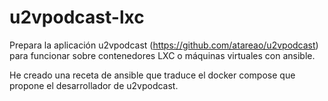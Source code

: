 # u2vpodcast-lxc
Prepara la aplicación u2vpodcast (https://github.com/atareao/u2vpodcast) para funcionar sobre contenedores LXC o máquinas virtuales con ansible.

He creado una receta de ansible que traduce el docker compose que propone el desarrollador de u2vpodcast.
